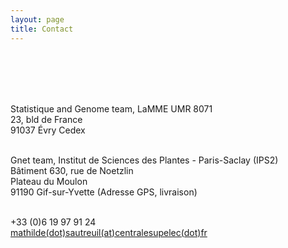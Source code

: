 ```yaml
---
layout: page
title: Contact
---
```


<div class="text-left">
    <br/>
    <br/><br/><br/>

  Statistique and Genome team, LaMME UMR 8071<br/>
  23, bld de France<br/>
  91037 Évry Cedex<br/>
  <br/>

  Gnet team, Institut de Sciences des Plantes - Paris-Saclay (IPS2)<br/>
  Bâtiment 630, rue de Noetzlin<br/>
  Plateau du Moulon<br/>
  91190 Gif-sur-Yvette (Adresse GPS, livraison)<br/>
  <br/>


  +33 (0)6 19 97 91 24  <br/>
  <span class = 'glyphicon glyphicon-envelope'></span><a href = 'mailto:mathilde.sautreuil@centralesupelec.fr'> mathilde(dot)sautreuil(at)centralesupelec(dot)fr</a>
    <br/>  <br/>
      <br/>
        <br/>
	
</div>






